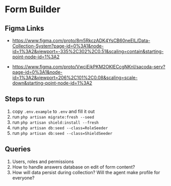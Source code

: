 # Form Builder

## Figma Links

-   https://www.figma.com/proto/8m5RkczADK4YsCB60neElL/Data-Collection-System?page-id=0%3A1&node-id=1%3A2&viewport=-335%2C302%2C0.51&scaling=contain&starting-point-node-id=1%3A2

-   https://www.figma.com/proto/VwciEjkPKM2OKlECcgNKnI/sacoda-serv?page-id=0%3A1&node-id=1%3A2&viewport=206%2C101%2C0.08&scaling=scale-down&starting-point-node-id=1%3A2

## Steps to run

1. copy `.env.example` to `.env` and fill it out
2. run `php artisan migrate:fresh --seed`
3. run `php artisan shield:install --fresh`
4. run `php artisan db:seed --class=RoleSeeder`
5. run `php artisan db:seed --class=ShieldSeeder`

## Queries

1. Users, roles and permissions
2. How to handle answers database on edit of form content?
3. How will data persist during collection? Will the agent make profile for everyone?
